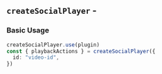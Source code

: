 <script setup>
import BundleSize from '../components/BundleSize.vue'
</script>

## `createSocialPlayer` - <BundleSize func="createSocialPlayer" pkg="@socialplayer/core" />

### Basic Usage

```ts
createSocialPlayer.use(plugin)
const { playbackActions } = createSocialPlayer({
  id: "video-id",
})
```
